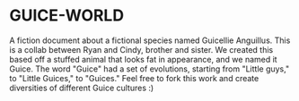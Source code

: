 # GUICE-WORLD
A fiction document about a fictional species named Guicellie Anguillus.
This is a collab between Ryan and Cindy, brother and sister. 
We created this based off a stuffed animal that looks fat in appearance, and we named it Guice. 
The word "Guice" had a set of evolutions, starting from "Little guys," to "Little Guices," to "Guices."
Feel free to fork this work and create diversities of different Guice cultures :)
